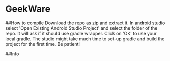 # GeekWare

##How to compile
Download the repo as zip and extract it. In android studio select 'Open Existing Android Studio Project' and select the folder of the repo.
It will ask if it should use gradle wrapper. Click on 'OK' to use your local gradle.
The studio might take much time to set-up gradle and build the project for the first time. Be patient!

##Info

